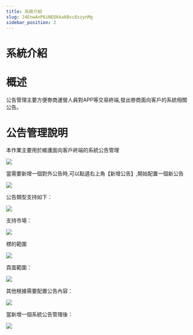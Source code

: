 ```yaml
---
title: 系統介紹
slug: J4EnwAnP6iNEOkka6Bvc8zzynMg
sidebar_position: 2
---
```



# 系統介紹

# 概述

公告管理主要方便劵商運營人員對APP等交易終端,發出劵商面向客戶的系統相關公告。

# 公告管理說明

本作業主要用於維護面向客戶終端的系統公告管理

<img src="/assets/TG3mbm22HoqhT8xVIEOc0Oncn8C.png" src-width="3212" src-height="1612" align="center"/>

當需要新增一個對外公告時,可以點選右上角【新增公告】,開始配置一個新公告

<img src="/assets/XX6dbO7nho8QrVxYLkZckxQWnje.png" src-width="2134" src-height="1518" align="center"/>

公告類型支持如下：                                                                          

<img src="/assets/WIngb4ijJo553xxmlnUcvwoknCd.png" src-width="943" src-height="492" align="center"/>

支持市場：

<img src="/assets/BfRQbKx98oIBfqxL47ocpiKxnie.png" src-width="1118" src-height="676" align="center"/>

標的範圍

<img src="/assets/JuAnbIrgLo0naGx6rnScgLbwnK7.png" src-width="1122" src-height="684" align="center"/>

頁面範圍：

<img src="/assets/SOthbKiDnoCMcKxTJwYc5CURnVh.png" src-width="933" src-height="553" align="center"/>

其他根據需要配置公告內容：

<img src="/assets/By8PbASm1oiy8oxw44ecP67xnUg.png" src-width="963" src-height="1380" align="center"/>

當新增一個系統公告管理後：

<img src="/assets/YqX3bCObioOKxUxIeq2cSuEYnfg.png" src-width="3224" src-height="1506" align="center"/>

